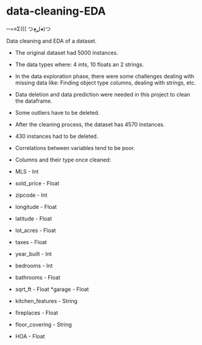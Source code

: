 # data-cleaning-EDA

─=≡Σ((( つ◕ل͜◕)つ

Data cleaning and EDA of a dataset.

* The original dataset had 5000 instances.
* The data types where: 4 ints, 10 floats an 2 strings.
* In the data exploration phase, there were some challenges dealing with missing data like: Finding object type columns, dealing with strings, etc. 
* Data deletion and data prediction were needed in this project to clean the dataframe.
* Some outliers have to be deleted.
* After the cleaning process, the dataset has 4570 instances.
* 430 instances had to be deleted. 
* Correlations between variables tend to be poor.
* Columns and their type once cleaned:

* MLS - Int
* sold_price - Float
* zipcode - Int
* longitude - Float
* latitude - Float
* lot_acres - Float
* taxes - Float
* year_built - Int
* bedrooms - Int
* bathrooms - Float
* sqrt_ft - Float
*garage - Float
* kitchen_features - String
* fireplaces - Float
* floor_covering - String
* HOA - Float
